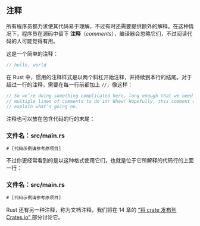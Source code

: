 ## 注释




所有程序员都力求使其代码易于理解，不过有时还需要提供额外的解释。在这种情况下，程序员在源码中留下 **注释**（*comments*），编译器会忽略它们，不过阅读代码的人可能觉得有用。

这是一个简单的注释：

```rust
// hello, world
```

在 Rust 中，惯用的注释样式是以两个斜杠开始注释，并持续到本行的结尾。对于超过一行的注释，需要在每一行前都加上 `//`，像这样：

```rust
// So we’re doing something complicated here, long enough that we need
// multiple lines of comments to do it! Whew! Hopefully, this comment will
// explain what’s going on.
```

注释也可以放在包含代码的行的末尾：

### 文件名：src/main.rs

```rust
# [代码示例请参考原项目]
```

不过你更经常看到的是以这种格式使用它们，也就是位于它所解释的代码行的上面一行：

### 文件名：src/main.rs

```rust
# [代码示例请参考原项目]
```

Rust 还有另一种注释，称为文档注释，我们将在 14 章的 [“将 crate 发布到 Crates.io” ][publishing]部分讨论它。

[publishing]: ch14-02-publishing-to-crates-io.html

